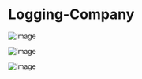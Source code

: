 # Logging-Company

![image](https://cloud.githubusercontent.com/assets/15018479/18358624/fbefd6a8-75c3-11e6-84ce-0fa2d8d65d22.png)

![image](https://cloud.githubusercontent.com/assets/15018479/18358627/009ee59a-75c4-11e6-9dad-66239e194fe1.png)

![image](https://cloud.githubusercontent.com/assets/15018479/18358633/090867ba-75c4-11e6-8d80-f271a17bb0a3.png)
